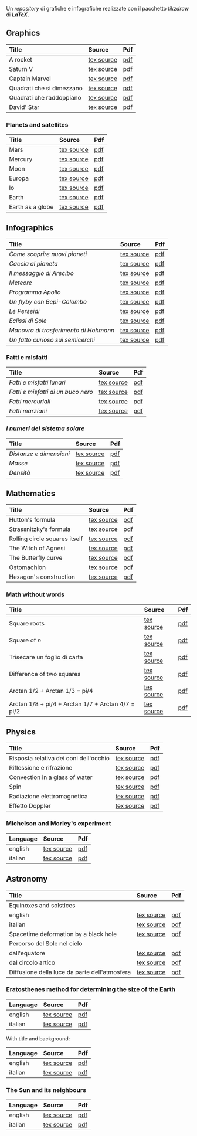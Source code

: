 Un *repository* di grafiche e infografiche realizzate con il pacchetto *tikzdraw* di ***LaTeX***.

## Graphics

| Title | Source | Pdf |
|:-------------|:------------------|:------|
| A rocket | [tex source](https://github.com/ulaulaman/tikzdraw/blob/master/graphics/rocket.tex) | [pdf](https://github.com/ulaulaman/tikzdraw/blob/master/graphics/pdf/rocket.pdf) |
| Saturn V | [tex source](https://github.com/ulaulaman/tikzdraw/blob/master/graphics/saturnV.tex) | [pdf](https://github.com/ulaulaman/tikzdraw/blob/master/graphics/pdf/saturnV.pdf) |
| Captain Marvel | [tex source](https://github.com/ulaulaman/tikzdraw/blob/master/graphics/carol_danvers.tex) | [pdf](https://github.com/ulaulaman/tikzdraw/blob/master/graphics/pdf/carol_danvers.pdf) |
| Quadrati che si dimezzano | [tex source](https://github.com/ulaulaman/tikzdraw/blob/master/graphics/squares01.tex) | [pdf](https://github.com/ulaulaman/tikzdraw/blob/master/graphics/pdf/squares01.pdf) |
| Quadrati che raddoppiano | [tex source](https://github.com/ulaulaman/tikzdraw/blob/master/graphics/squares02.tex) | [pdf](https://github.com/ulaulaman/tikzdraw/blob/master/graphics/pdf/squares02.pdf) |
| David' Star | [tex source](https://github.com/ulaulaman/tikzdraw/blob/master/graphics/david_star.tex) | [pdf](https://github.com/ulaulaman/tikzdraw/blob/master/graphics/pdf/david_star.pdf) |

### Planets and satellites

| Title | Source | Pdf |
|:-------------|:------------------|:------|
| Mars | [tex source](https://github.com/ulaulaman/tikzdraw/blob/master/graphics/mars.tex) | [pdf](https://github.com/ulaulaman/tikzdraw/blob/master/graphics/pdf/mars.pdf) |
| Mercury | [tex source](https://github.com/ulaulaman/tikzdraw/blob/master/graphics/mercury.tex) | [pdf](https://github.com/ulaulaman/tikzdraw/blob/master/graphics/pdf/mercury.pdf) |
| Moon | [tex source](https://github.com/ulaulaman/tikzdraw/blob/master/graphics/moon.tex) | [pdf](https://github.com/ulaulaman/tikzdraw/blob/master/graphics/pdf/moon.pdf) |
| Europa | [tex source](https://github.com/ulaulaman/tikzdraw/blob/master/graphics/europa.tex) | [pdf](https://github.com/ulaulaman/tikzdraw/blob/master/graphics/pdf/europa.pdf) |
| Io | [tex source](https://github.com/ulaulaman/tikzdraw/blob/master/graphics/io.tex) | [pdf](https://github.com/ulaulaman/tikzdraw/blob/master/graphics/pdf/io.pdf) |
| Earth | [tex source](https://github.com/ulaulaman/tikzdraw/blob/master/graphics/earth.tex) | [pdf](https://github.com/ulaulaman/tikzdraw/blob/master/graphics/pdf/earth.pdf) |
| Earth as a globe | [tex source](https://github.com/ulaulaman/tikzdraw/blob/master/graphics/globe.tex) | [pdf](https://github.com/ulaulaman/tikzdraw/blob/master/graphics/pdf/globe.pdf) |

## Infographics

| Title | Source | Pdf |
|:-------------|:------------------|:------|
| *Come scoprire nuovi pianeti* | [tex source](https://github.com/ulaulaman/tikzdraw/blob/master/infographics/esopianeti.tex) | [pdf](https://github.com/ulaulaman/tikzdraw/blob/master/infographics/pdf/esopianeti.pdf) |
| *Caccia al pianeta* | [tex source](https://github.com/ulaulaman/tikzdraw/blob/master/infographics/transito-mini_guida.tex) | [pdf](https://github.com/ulaulaman/tikzdraw/blob/master/infographics/pdf/transito-mini_guida.pdf)
| *Il messaggio di Arecibo* | [tex source](https://github.com/ulaulaman/tikzdraw/blob/master/infographics/messaggio_arecibo.tex) | [pdf](https://github.com/ulaulaman/tikzdraw/blob/master/infographics/pdf/messaggio_arecibo.pdf)
| *Meteore* | [tex source](https://github.com/ulaulaman/tikzdraw/blob/master/infographics/meteore.tex) | [pdf](https://github.com/ulaulaman/tikzdraw/blob/master/infographics/pdf/meteore.pdf) |
| *Programma Apollo* | [tex source](https://github.com/ulaulaman/tikzdraw/blob/master/infographics/luna/luna-programma_apollo.tex) | [pdf](https://github.com/ulaulaman/tikzdraw/blob/master/infographics/luna/pdf/luna-programma_apollo.pdf) |
| *Un flyby con Bepi-Colombo* | [tex source](https://github.com/ulaulaman/tikzdraw/blob/master/infographics/mercurio/bepicolombo_flyby.tex) | [pdf](https://github.com/ulaulaman/tikzdraw/blob/master/infographics/mercurio/pdf/bepicolombo_flyby.pdf) |
| *Le Perseidi* | [tex source](https://github.com/ulaulaman/tikzdraw/blob/master/infographics/perseidi.tex) | [pdf](https://github.com/ulaulaman/tikzdraw/blob/master/infographics/pdf/perseidi.pdf) |
| *Eclissi di Sole* | [tex source](https://github.com/ulaulaman/tikzdraw/blob/master/infographics/eclissi_sole.tex) | [pdf](https://github.com/ulaulaman/tikzdraw/blob/master/infographics/pdf/eclissi_sole.pdf) |
| *Manovra di trasferimento di Hohmann* | [tex source](https://github.com/ulaulaman/tikzdraw/blob/master/infographics/marte/hohmann.tex) | [pdf](https://github.com/ulaulaman/tikzdraw/blob/master/infographics/marte/pdf/hohmann.pdf) |
| *Un fatto curioso sui semicerchi* | [tex source](https://github.com/ulaulaman/tikzdraw/blob/master/infographics/math/semicerchi.tex) | [pdf](https://github.com/ulaulaman/tikzdraw/blob/master/infographics/math/pdf/semicerchi.pdf) |

### Fatti e misfatti

| Title | Source | Pdf |
|:-------------|:------------------|:------|
| *Fatti e misfatti lunari* | [tex source](https://github.com/ulaulaman/tikzdraw/blob/master/infographics/luna/fatti-lunari.tex) | [pdf](https://github.com/ulaulaman/tikzdraw/blob/master/infographics/luna/pdf/fatti-lunari.pdf) |
| *Fatti e misfatti di un buco nero* | [tex source](https://github.com/ulaulaman/tikzdraw/blob/master/infographics/buco_nero.tex) | [pdf](https://github.com/ulaulaman/tikzdraw/blob/master/infographics/pdf/buco_nero.pdf) |
| *Fatti mercuriali* | [tex source](https://github.com/ulaulaman/tikzdraw/blob/master/infographics/mercurio/mercury_facts.tex) | [pdf](https://github.com/ulaulaman/tikzdraw/blob/master/infographics/mercurio/pdf/mercury_facts.pdf) |
| *Fatti marziani* | [tex source](https://github.com/ulaulaman/tikzdraw/blob/master/infographics/marte/mars_facts.tex) | [pdf](https://github.com/ulaulaman/tikzdraw/blob/master/infographics/marte/pdf/mars_facts.pdf) |

### *I numeri del sistema solare*

| Title | Source | Pdf |
|:-------------|:------------------|:------|
| *Distanze e dimensioni* | [tex source](https://github.com/ulaulaman/tikzdraw/blob/master/infographics/sistema_solare/sistema_solare-distanze_dimensioni.tex) | [pdf](https://github.com/ulaulaman/tikzdraw/blob/master/infographics/sistema_solare/pdf/sistema_solare-distanze_dimensioni.pdf) |
| *Masse* | [tex source](https://github.com/ulaulaman/tikzdraw/blob/master/infographics/sistema_solare/sistema_solare_masse.tex) | [pdf](https://github.com/ulaulaman/tikzdraw/blob/master/infographics/sistema_solare/pdf/sistema_solare_masse.pdf) |
| *Densità* | [tex source](https://github.com/ulaulaman/tikzdraw/blob/master/infographics/sistema_solare/sistema_solare_densita.tex) | [pdf](https://github.com/ulaulaman/tikzdraw/blob/master/infographics/sistema_solare/pdf/sistema_solare_densita.pdf) |

## Mathematics

| Title       | Source          | Pdf |
|:-------------|:------------------|:------|
| Hutton's formula | [tex source](https://github.com/ulaulaman/tikzdraw/blob/master/math/hutton_formula.tex) | [pdf](https://github.com/ulaulaman/tikzdraw/blob/master/math/pdf/hutton_formula.pdf)  |
| Strassnitzky's formula | [tex source](https://github.com/ulaulaman/tikzdraw/blob/master/math/strassnitzky_formula.tex) | [pdf](https://github.com/ulaulaman/tikzdraw/blob/master/math/pdf/strassnitzky_formula.pdf) |
| Rolling circle squares itself | [tex source](https://github.com/ulaulaman/tikzdraw/blob/master/math/rolling_circle.tex) | [pdf](https://github.com/ulaulaman/tikzdraw/blob/master/math/pdf/rolling_circle.pdf) |
| The Witch of Agnesi | [tex source](https://github.com/ulaulaman/tikzdraw/blob/master/math/agnesi_witch.tex) | [pdf](https://github.com/ulaulaman/tikzdraw/blob/master/math/pdf/agnesi_witch.pdf) |
| The Butterfly curve | [tex source](https://github.com/ulaulaman/tikzdraw/blob/master/math/butterfly.tex) | [pdf](https://github.com/ulaulaman/tikzdraw/blob/master/math/pdf/butterfly.pdf) |
| Ostomachion | [tex source](https://github.com/ulaulaman/tikzdraw/blob/master/math/ostomachion.tex) | [pdf](https://github.com/ulaulaman/tikzdraw/blob/master/math/pdf/ostomachion.pdf) |
| Hexagon's construction | [tex source](https://github.com/ulaulaman/tikzdraw/blob/master/math/hexagon.tex) | [pdf](https://github.com/ulaulaman/tikzdraw/blob/master/math/pdf/hexagon.pdf) |

### Math without words

| Title       | Source          | Pdf |
|:-------------|:------------------|:------|
| Square roots | [tex source](https://github.com/ulaulaman/tikzdraw/blob/master/math/square_roots.tex) | [pdf](https://github.com/ulaulaman/tikzdraw/blob/master/math/pdf/square_roots.pdf) |
| Square of *n* | [tex source](https://github.com/ulaulaman/tikzdraw/blob/master/math/squares.tex) | [pdf](https://github.com/ulaulaman/tikzdraw/blob/master/math/pdf/squares.pdf) |
| Trisecare un foglio di carta | [tex source](https://github.com/ulaulaman/tikzdraw/blob/master/math/trisecare_pagina.tex) | [pdf](https://github.com/ulaulaman/tikzdraw/blob/master/math/pdf/trisecare_pagina.pdf) |
| Difference of two squares | [tex source](https://github.com/ulaulaman/tikzdraw/blob/master/math/differenze_quadrati.tex) | [pdf](https://github.com/ulaulaman/tikzdraw/blob/master/math/pdf/differenze_quadrati.pdf) |
| Arctan 1/2 + Arctan 1/3 = pi/4 | [tex source](https://github.com/ulaulaman/tikzdraw/blob/master/math/arctan-pi4.tex) | [pdf](https://github.com/ulaulaman/tikzdraw/blob/master/math/pdf/arctan-pi4.pdf) |
| Arctan 1/8 + pi/4 + Arctan 1/7 + Arctan 4/7 = pi/2 | [tex source](https://github.com/ulaulaman/tikzdraw/blob/master/math/arctan-pi2.tex) | [pdf](https://github.com/ulaulaman/tikzdraw/blob/master/math/pdf/arctan-pi2.pdf) |

## Physics

| Title | Source | Pdf |
|:-------------|:------------------|:------|
| Risposta relativa dei coni dell'occhio | [tex source](https://github.com/ulaulaman/tikzdraw/blob/master/physics/risposta_coni.tex) | [pdf](https://github.com/ulaulaman/tikzdraw/blob/master/physics/pdf/risposta_coni.pdf) |
| Riflessione e rifrazione | [tex source](https://github.com/ulaulaman/tikzdraw/blob/master/physics/riflessione-rifrazione.tex) | [pdf](https://github.com/ulaulaman/tikzdraw/blob/master/physics/pdf/riflessione-rifrazione.pdf) |
| Convection in a glass of water | [tex source](https://github.com/ulaulaman/tikzdraw/blob/master/physics/convezione.tex) | [pdf](https://github.com/ulaulaman/tikzdraw/blob/master/physics/pdf/convezione.pdf) |
| Spin | [tex source](https://github.com/ulaulaman/tikzdraw/blob/master/physics/spin.tex) | [pdf](https://github.com/ulaulaman/tikzdraw/blob/master/physics/pdf/spin.pdf) |
| Radiazione elettromagnetica | [tex source](https://github.com/ulaulaman/tikzdraw/blob/master/physics/radiazione_em.tex) | [pdf](https://github.com/ulaulaman/tikzdraw/blob/master/physics/pdf/radiazione_em.pdf) |
| Effetto Doppler | [tex source](https://github.com/ulaulaman/tikzdraw/blob/master/physics/effetto_doppler.tex) | [pdf](https://github.com/ulaulaman/tikzdraw/blob/master/physics/pdf/effetto_doppler.pdf) |

### Michelson and Morley's experiment

| Language | Source | Pdf |
|:-------------|:------------------|:------|
| english | [tex source](https://github.com/ulaulaman/tikzdraw/blob/master/physics/michelson_morley.tex) | [pdf](https://github.com/ulaulaman/tikzdraw/blob/master/physics/pdf/michelson_morley.pdf) |
| italian | [tex source](https://github.com/ulaulaman/tikzdraw/blob/master/physics/michelson_morley_it.tex) | [pdf](https://github.com/ulaulaman/tikzdraw/blob/master/physics/pdf/michelson_morley_it.pdf) |

## Astronomy

| Title | Source | Pdf |
|:-------------|:------------------|:------|
| Equinoxes and solstices | | |
| english | [tex source](https://github.com/ulaulaman/tikzdraw/blob/master/astronomy/equinox_solstice-en.tex) | [pdf](https://github.com/ulaulaman/tikzdraw/blob/master/astronomy/pdf/equinox_solstice-en.pdf) |
| italian | [tex source](https://github.com/ulaulaman/tikzdraw/blob/master/astronomy/equinox_solstice-it.tex) | [pdf](https://github.com/ulaulaman/tikzdraw/blob/master/astronomy/pdf/equinox_solstice-it.pdf) |
| Spacetime deformation by a black hole | [tex source](https://github.com/ulaulaman/tikzdraw/blob/master/astronomy/spacetime_deformation.tex) | [pdf](https://github.com/ulaulaman/tikzdraw/blob/master/astronomy/pdf/spacetime_deformation.pdf) |
| Percorso del Sole nel cielo | | |
| dall'equatore | [tex source](https://github.com/ulaulaman/tikzdraw/blob/master/astronomy/crepuscolo_equatore.tex) | [pdf](https://github.com/ulaulaman/tikzdraw/blob/master/astronomy/pdf/crepuscolo_equatore.pdf) |
| dal circolo artico | [tex source](https://github.com/ulaulaman/tikzdraw/blob/master/astronomy/crepuscolo_circolo_artico.tex) | [pdf](https://github.com/ulaulaman/tikzdraw/blob/master/astronomy/pdf/crepuscolo_circolo_artico.pdf) |
| Diffusione della luce da parte dell'atmosfera | [tex source](https://github.com/ulaulaman/tikzdraw/blob/master/astronomy/diffusione_luce.tex) | [pdf](https://github.com/ulaulaman/tikzdraw/blob/master/astronomy/pdf/diffusione_luce.pdf) |

### Eratosthenes method for determining the size of the Earth

| Language | Source | Pdf |
|:-------------|:------------------|:------|
| english | [tex source](https://github.com/ulaulaman/tikzdraw/blob/master/infographics/eratosthenes/eratosthenes-en.tex) | [pdf](https://github.com/ulaulaman/tikzdraw/blob/master/infographics/eratosthenes/pdf/eratosthenes-en.pdf) |
| italian | [tex source](https://github.com/ulaulaman/tikzdraw/blob/master/infographics/eratosthenes/eratosthenes-it.tex) | [pdf](https://github.com/ulaulaman/tikzdraw/blob/master/infographics/eratosthenes/pdf/eratosthenes-it.pdf) |

With title and background:

| Language | Source | Pdf |
|:-------------|:------------------|:------|
| english | [tex source](https://github.com/ulaulaman/tikzdraw/blob/master/infographics/eratosthenes/eratosthenes-infographic-en.tex) | [pdf](https://github.com/ulaulaman/tikzdraw/blob/master/infographics/eratosthenes/pdf/eratosthenes-infographic-en.pdf) |
| italian | [tex source](https://github.com/ulaulaman/tikzdraw/blob/master/infographics/eratosthenes/eratosthenes-infographic-it.tex) | [pdf](https://github.com/ulaulaman/tikzdraw/blob/master/infographics/eratosthenes/pdf/eratosthenes-infographic-it.pdf) |

### The Sun and its neighbours

| Language | Source | Pdf |
|:-------------|:------------------|:------|
| english | [tex source](https://github.com/ulaulaman/tikzdraw/blob/master/astronomy/sun_neighbours_en.tex) | [pdf](https://github.com/ulaulaman/tikzdraw/blob/master/astronomy/pdf/sun_neighbours_en.pdf) |
| italian | [tex source](https://github.com/ulaulaman/tikzdraw/blob/master/astronomy/sun_neighbours_it.tex) | [pdf](https://github.com/ulaulaman/tikzdraw/blob/master/astronomy/pdf/sun_neighbours_it.pdf) |

